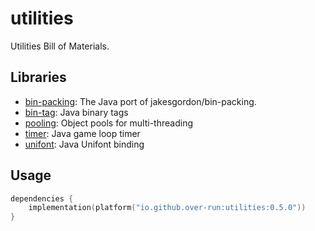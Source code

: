 # utilities

Utilities Bill of Materials.

## Libraries

- [bin-packing](https://github.com/Over-Run/bin-packing): The Java port of jakesgordon/bin-packing.
- [bin-tag](https://github.com/Over-Run/bin-tag): Java binary tags
- [pooling](https://github.com/Over-Run/pooling): Object pools for multi-threading
- [timer](https://github.com/Over-Run/timer): Java game loop timer
- [unifont](https://github.com/Over-Run/unifont): Java Unifont binding

## Usage

```kotlin
dependencies {
    implementation(platform("io.github.over-run:utilities:0.5.0"))
}
```
